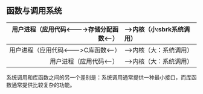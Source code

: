 ## 函数与调用系统

|用户进程（应用代码<---->存储分配函数<--）|-->内核（小:sbrk系统调用）|
| ---: | :--- |
|用户进程（应用代码<--->C库函数<--）|-->内核（大：系统调用）|
|用户进程（应用代码<--）|-->内核（大：系统调用）|
系统调用和库函数之间的另一个差别是：系统调用通常提供一种最小接口，而库函数通常提供比较复杂的功能。
